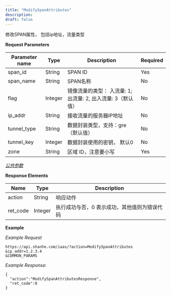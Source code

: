 ```yaml
---
title: "ModifySpanAttributes"
description: 
draft: false
---
```




修改SPAN属性， 包括ip地址，流量类型

**Request Parameters**

| Parameter name | Type | Description | Required |
| --- | --- | --- | --- |
| span_id | String | SPAN ID | Yes |
| span_name | String | SPAN名称 | No |
| flag | Integer | 镜像流量的类型： 入流量: 1; 出流量: 2, 出入流量: 3（默认值） | No |
| ip_addr | String | 接收流量的服务器IP地址 | No |
| tunnel_type | String | 数据封装类型，支持：gre（默认值） | No |
| tunnel_key | Integer | 数据封装使用的密钥， 默认0 | No |
| zone | String | 区域 ID，注意要小写 | Yes |

[_公共参数_](../../../parameters/)

**Response Elements**

| Name | Type | Description |
| --- | --- | --- |
| action | String | 响应动作 |
| ret_code | Integer | 执行成功与否，0 表示成功，其他值则为错误代码 |

**Example**

_Example Request_

```
https://api.shanhe.com/iaas/?action=ModifySpanAttributes
&ip_addr=1.2.3.4
&COMMON_PARAMS
```

_Example Response_:

```
{
  "action":"ModifySpanAttributesResponse",
  "ret_code":0
}
```
